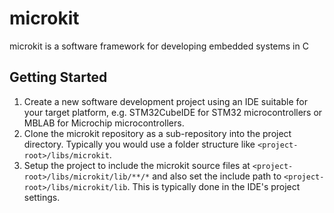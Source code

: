 # microkit

microkit is a software framework for developing embedded systems in C

## Getting Started

1. Create a new software development project using an IDE suitable for your target platform, e.g. STM32CubeIDE for STM32 microcontrollers or MBLAB for Microchip microcontrollers.
2. Clone the microkit repository as a sub-repository into the project directory. Typically you would use a folder structure like `<project-root>/libs/microkit`.
3. Setup the project to include the microkit source files at `<project-root>/libs/microkit/lib/**/*` and also set the include path to `<project-root>/libs/microkit/lib`. This is typically done in the IDE's project settings.
